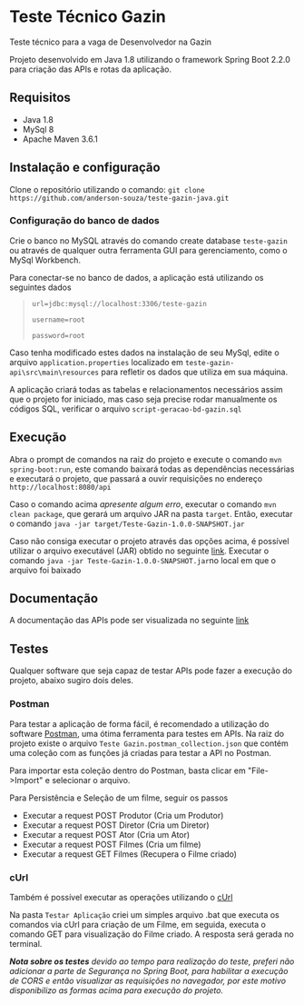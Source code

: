 # Teste Técnico Gazin

Teste técnico para a vaga de Desenvolvedor na Gazin

Projeto desenvolvido em Java 1.8 utilizando o framework Spring Boot 2.2.0 para criação das APIs e rotas da aplicação.



## Requisitos

- Java 1.8
- MySql 8
- Apache Maven 3.6.1

## Instalação e configuração

Clone o repositório utilizando o comando: `git clone https://github.com/anderson-souza/teste-gazin-java.git`

### Configuração do banco de dados

Crie o banco no MySQL através do comando  create database `teste-gazin` ou através de qualquer outra ferramenta GUI para gerenciamento, como o MySql Workbench. 

Para conectar-se no banco de dados, a aplicação está utilizando os seguintes dados

> `url=jdbc:mysql://localhost:3306/teste-gazin`
>
> `username=root`
>
> `password=root`

Caso tenha modificado estes dados na instalação de seu MySql, edite o arquivo `application.properties` localizado em `teste-gazin-api\src\main\resources` para refletir os dados que utiliza em sua máquina.

A aplicação criará todas as tabelas e relacionamentos necessários assim que o projeto for iniciado, mas caso seja precise rodar manualmente os códigos SQL, verificar o arquivo `script-geracao-bd-gazin.sql`



## Execução

Abra o prompt de comandos na raiz do projeto e execute o comando `mvn spring-boot:run`, este comando baixará todas as dependências necessárias e executará o projeto, que passará a ouvir requisições no endereço `http://localhost:8080/api`

Caso o comando acima *apresente algum erro*, executar o comando  `mvn clean package`, que gerará um arquivo JAR na pasta `target`. Então, executar o comando  `java -jar target/Teste-Gazin-1.0.0-SNAPSHOT.jar`

Caso não consiga executar o projeto através das opções acima, é possível utilizar o arquivo executável (JAR) obtido no seguinte [link](https://1drv.ms/u/s!AvFXvjjD4JriheNQJ6O6gjfA8OWH2w?e=MJ2dmb). Executar o comando `java -jar Teste-Gazin-1.0.0-SNAPSHOT.jar`no local em que o arquivo foi baixado



## Documentação

A documentação das APIs pode ser visualizada no seguinte [link](https://app.swaggerhub.com/apis/andersonsouza/Documentacao-API-Teste-Gazin/1.0) 



## Testes

Qualquer software que seja capaz de testar APIs pode fazer a execução do projeto, abaixo sugiro dois deles.

### Postman

Para testar a aplicação de forma fácil, é recomendado a utilização do software [Postman](https://www.getpostman.com/), uma ótima ferramenta para testes em APIs. Na raiz do projeto existe o arquivo `Teste Gazin.postman_collection.json` que contém uma coleção com as funções já criadas para testar a API no Postman. 

Para importar esta coleção dentro do Postman, basta clicar em "File->Import" e selecionar o arquivo.

Para Persistência e Seleção de um filme, seguir os passos

- Executar a request POST Produtor (Cria um Produtor)
- Executar a request POST Diretor (Cria um Diretor)
- Executar a request POST Ator (Cria um Ator)
- Executar a request POST Filmes (Cria um filme)
- Executar a request GET Filmes (Recupera o Filme criado)



### cUrl

Também é possível executar as operações utilizando o [cUrl](https://curl.haxx.se/)

Na pasta `Testar Aplicação` criei um simples arquivo .bat que executa os comandos via cUrl para criação de um Filme, em seguida, executa o comando GET para visualização do Filme criado. A resposta será gerada no terminal.



***Nota sobre os testes** devido ao tempo para realização do teste, preferi não adicionar a parte de Segurança no Spring Boot, para habilitar a execução de CORS e então visualizar as requisições no navegador, por este motivo disponibilizo as formas acima para execução do projeto.*

